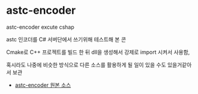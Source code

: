 # astc-encoder
astc-encoder excute cshap


astc 인코더를 C# 서버단에서 쓰기위해 테스트해 본 콘

Cmake로 C++ 프로젝트를 빌드 한 뒤 dll을 생성해서 강제로 import 시켜서 사용함,

혹시라도 나중에 비슷한 방식으로 다른 소스를 활용하게 될 일이 있을 수도 있을거같아서 보관

- [astc-encoder 원본 소스](https://github.com/ARM-software/astc-encoder)
